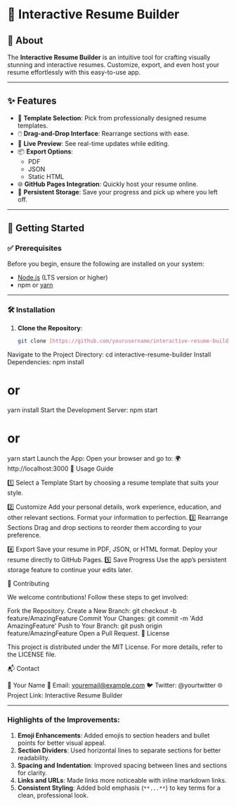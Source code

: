 # 🎨 **Interactive Resume Builder**

## 📝 About
The **Interactive Resume Builder** is an intuitive tool for crafting visually stunning and interactive resumes. Customize, export, and even host your resume effortlessly with this easy-to-use app.

---

## ✨ Features
- 🎨 **Template Selection**: Pick from professionally designed resume templates.
- 🖱️ **Drag-and-Drop Interface**: Rearrange sections with ease.
- 👀 **Live Preview**: See real-time updates while editing.
- 📦 **Export Options**:
  - PDF
  - JSON
  - Static HTML
- 🌐 **GitHub Pages Integration**: Quickly host your resume online.
- 💾 **Persistent Storage**: Save your progress and pick up where you left off.

---

## 🚀 Getting Started

### ✅ Prerequisites
Before you begin, ensure the following are installed on your system:
- [Node.js](https://nodejs.org/) (LTS version or higher)
- npm or [yarn](https://yarnpkg.com/)

---

### 🛠️ Installation
1. **Clone the Repository**:
   ```bash
   git clone [https://github.com/yourusername/interactive-resume-builder.git](https://github.com/ItIsCiprian/Interactive-Resume-Builder)
Navigate to the Project Directory:
cd interactive-resume-builder
Install Dependencies:
npm install
# or
yarn install
Start the Development Server:
npm start
# or
yarn start
Launch the App: Open your browser and go to:
🌍 http://localhost:3000
🎯 Usage Guide

1️⃣ Select a Template
Start by choosing a resume template that suits your style.

2️⃣ Customize
Add your personal details, work experience, education, and other relevant sections.
Format your information to perfection.
3️⃣ Rearrange Sections
Drag and drop sections to reorder them according to your preference.

4️⃣ Export
Save your resume in PDF, JSON, or HTML format.
Deploy your resume directly to GitHub Pages.
5️⃣ Save Progress
Use the app’s persistent storage feature to continue your edits later.

🤝 Contributing

We welcome contributions! Follow these steps to get involved:

Fork the Repository.
Create a New Branch:
git checkout -b feature/AmazingFeature
Commit Your Changes:
git commit -m 'Add AmazingFeature'
Push to Your Branch:
git push origin feature/AmazingFeature
Open a Pull Request.
📜 License

This project is distributed under the MIT License. For more details, refer to the LICENSE file.

📬 Contact

👤 Your Name
📧 Email: youremail@example.com
🐦 Twitter: @yourtwitter
🌐 Project Link: Interactive Resume Builder


---

### Highlights of the Improvements:
1. **Emoji Enhancements**: Added emojis to section headers and bullet points for better visual appeal.
2. **Section Dividers**: Used horizontal lines to separate sections for better readability.
3. **Spacing and Indentation**: Improved spacing between lines and sections for clarity.
4. **Links and URLs**: Made links more noticeable with inline markdown links.
5. **Consistent Styling**: Added bold emphasis (`**...**`) to key terms for a clean, professional look.
